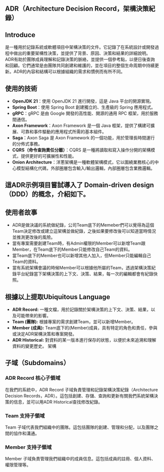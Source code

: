   ## ADR（Architecture Decision Record，架構決策紀錄）
  ## Introduce
是一種用於記錄系統或軟體項目中架構決策的文件。它記錄了在系統設計或開發過程中做出的重要架構性決策，並提供了背景、原因、決策和結果的詳細說明。ADR有助於團隊成員理解和記錄決策的脈絡，並提供一個參考點，以便日後查詢和回顧。它們通常是由團隊共同創建和維護的，並在項目的整個生命周期中持續更新。ADR的內容和結構可以根據組織的需求和慣例而有所不同。


  ## 使用的技術

- **OpenJDK 21**：使用 OpenJDK 21 進行開發，這是 Java 平台的開源實現。
- **Spring Boot**：使用 Spring Boot 創建獨立的、生產級的 Spring 應用程式。
- **gRPC**：gRPC 是由 Google 開發的高性能、開源的通用 RPC 框架，用於服務間通信。
- **Axon Framework**：Axon Framework 是一個 Java 框架，提供了構建可擴展、可靠和事件驅動的應用程式所需的基本組件。
- **Saga**：Axon Saga 是 Axon Framework 的一個功能，用於管理長時間運行的分佈式事務。
- **CQRS（命令查詢責任分離）**：CQRS 是一種將讀取和寫入操作分開的架構模式，提供更好的可擴展性和性能。
- **Onion Architecture**：洋蔥架構是一種軟體架構模式，它以圍繞業務核心的中心模型結構化代碼，外部圈層包含輸入/輸出邏輯，內部圈層包含業務邏輯。
  
 ## 這ADR示例項目嘗試導入了 Domain-driven design（DDD）的概念，介紹如下。
 ## 使用者故事
- ADR是做決議的系統做紀錄，公司Team底下的Memeber們可以覺得為這個Team決定修改或建立這架構並做紀錄，之後如果要修改後可以知道當時情況並推測更改後的風險。
- 當有專案需要創建Team時，有Admin權限的Member可以新增Team跟Member，在Team底下的Member只能修改自己Team的資料。
- 當Team底下的Member也可以新增其他人加入，但Member只能編輯自己Team的資料。
- 當有系統架構會議的時候Member可以根據他所屬的Team，透過架構決策紀錄平台紀錄當下架構決策的上下文、決策、結果，每一次的編輯都會有紀錄快照。

 ## 根據以上提取Ubiquitous Language
- **ADR Record:** 一種文檔，用於記錄關於架構決策的上下文、決策、結果，以及可能帶來的影響。 
- **Team (團隊):** 根據專案的需求創建Team，並可以新增Member。
- **Member (成員):** Team底下的(Member)成員，具有特定的角色和責任，參與或決定ADR架構決策和專案開發。 
- **ADR Historical:** 對資料的某一版本進行保存的狀態，以便於未來追溯和理解資料的變更歷史。 架構


## 子域（Subdomains）

### ADR Record 核心子領域

在我們的系統中，ADR Record 子域負責管理和記錄架構決策紀錄（Architecture Decision Records，ADR）。這包括創建、存儲、查詢和更新有關我們系統架構決策的信息，並可以用ADR Historical查找修改紀錄。

### Team 支持子領域

Team 子域代表我們組織中的團隊。這包括團隊的創建、管理和分配，以及團隊之間的協作和溝通。

### Member 支持子領域

Member 子域負責管理我們組織中的成員信息。這包括成員的註冊、個人資料、權限管理等。

